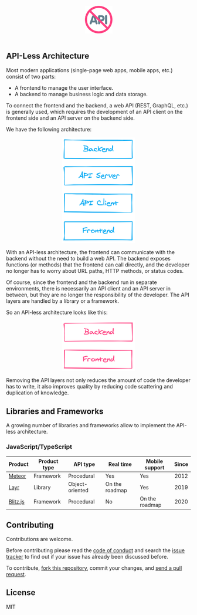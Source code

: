 <p align="center">
	<img src="assets/apiless-icon.svg" width="75" alt="API-less">
	<br>
	<br>
</p>

## API-Less Architecture

Most modern applications (single-page web apps, mobile apps, etc.) consist of two parts:

- A frontend to manage the user interface.
- A backend to manage business logic and data storage.

To connect the frontend and the backend, a web API (REST, GraphQL, etc.) is generally used, which requires the development of an API client on the frontend side and an API server on the backend side.

We have the following architecture:

<p align="center">
	<img src="assets/typical-architecture.png" width="200" alt="Typical architecture">
</p>

With an API-less architecture, the frontend can communicate with the backend without the need to build a web API. The backend exposes functions (or methods) that the frontend can call directly, and the developer no longer has to worry about URL paths, HTTP methods, or status codes.

Of course, since the frontend and the backend run in separate environments, there is necessarily an API client and an API server in between, but they are no longer the responsibility of the developer. The API layers are handled by a library or a framework.

So an API-less architecture looks like this:

<p align="center">
	<img src="assets/apiless-architecture.png" width="200" alt="Typical architecture">
</p>

Removing the API layers not only reduces the amount of code the developer has to write, it also improves quality by reducing code scattering and duplication of knowledge.

## Libraries and Frameworks

A growing number of libraries and frameworks allow to implement the API-less architecture.

### JavaScript/TypeScript

| Product                           | Product type | API type        | Real time      | Mobile support | Since |
| --------------------------------- | ------------ | --------------- | -------------- | -------------- | :---: |
| [Meteor](https://www.meteor.com/) | Framework    | Procedural      | Yes            | Yes            | 2012  |
| [Layr](https://layrjs.com/)       | Library      | Object-oriented | On the roadmap | Yes            | 2019  |
| [Blitz.js](https://blitzjs.com/)  | Framework    | Procedural      | No             | On the roadmap | 2020  |

## Contributing

Contributions are welcome.

Before contributing please read the [code of conduct](https://github.com/apilessdev/apiless/blob/main/CODE_OF_CONDUCT.md) and search the [issue tracker](https://github.com/apilessdev/apiless/issues) to find out if your issue has already been discussed before.

To contribute, [fork this repository](https://docs.github.com/en/github/getting-started-with-github/fork-a-repo/), commit your changes, and [send a pull request](https://docs.github.com/en/github/collaborating-with-issues-and-pull-requests/about-pull-requests).

## License

MIT
